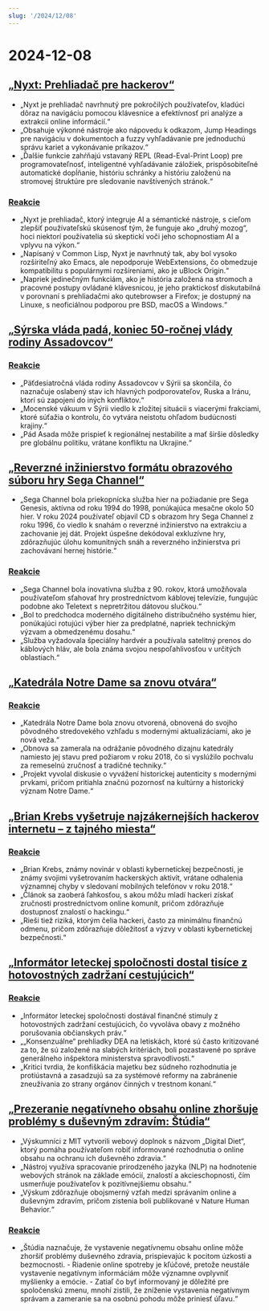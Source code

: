 ```yaml
---
slug: '/2024/12/08'
---
```


# 2024-12-08

## [„Nyxt: Prehliadač pre hackerov“](https://nyxt.atlas.engineer/)

- „Nyxt je prehliadač navrhnutý pre pokročilých používateľov, kladúci dôraz na navigáciu pomocou klávesnice a efektívnosť pri analýze a extrakcii online informácií.“
- „Obsahuje výkonné nástroje ako nápovedu k odkazom, Jump Headings pre navigáciu v dokumentoch a fuzzy vyhľadávanie pre jednoduchú správu kariet a vykonávanie príkazov.“
- „Ďalšie funkcie zahŕňajú vstavaný REPL (Read-Eval-Print Loop) pre programovateľnosť, inteligentné vyhľadávanie záložiek, prispôsobiteľné automatické dopĺňanie, históriu schránky a históriu založenú na stromovej štruktúre pre sledovanie navštívených stránok.“

### [Reakcie](https://news.ycombinator.com/item?id=42354691)

- „Nyxt je prehliadač, ktorý integruje AI a sémantické nástroje, s cieľom zlepšiť používateľskú skúsenosť tým, že funguje ako „druhý mozog“, hoci niektorí používatelia sú skeptickí voči jeho schopnostiam AI a vplyvu na výkon.“
- „Napísaný v Common Lisp, Nyxt je navrhnutý tak, aby bol vysoko rozšíriteľný ako Emacs, ale nepodporuje WebExtensions, čo obmedzuje kompatibilitu s populárnymi rozšíreniami, ako je uBlock Origin.“
- „Napriek jedinečným funkciám, ako je história založená na stromoch a pracovné postupy ovládané klávesnicou, je jeho praktickosť diskutabilná v porovnaní s prehliadačmi ako qutebrowser a Firefox; je dostupný na Linuxe, s neoficiálnou podporou pre BSD, macOS a Windows.“

## [„Sýrska vláda padá, koniec 50-ročnej vlády rodiny Assadovcov“](https://apnews.com/article/syria-assad-sweida-daraa-homs-hts-qatar-7f65823bbf0a7bd331109e8dff419430)

### [Reakcie](https://news.ycombinator.com/item?id=42355364)

- „Päťdesiatročná vláda rodiny Assadovcov v Sýrii sa skončila, čo naznačuje oslabený stav ich hlavných podporovateľov, Ruska a Iránu, ktorí sú zapojení do iných konfliktov.“
- „Mocenské vákuum v Sýrii viedlo k zložitej situácii s viacerými frakciami, ktoré súťažia o kontrolu, čo vytvára neistotu ohľadom budúcnosti krajiny.“
- „Pád Asada môže prispieť k regionálnej nestabilite a mať širšie dôsledky pre globálnu politiku, vrátane konfliktu na Ukrajine.“

## [„Reverzné inžinierstvo formátu obrazového súboru hry Sega Channel“](https://www.infochunk.com/schannel/index.html)

- „Sega Channel bola priekopnícka služba hier na požiadanie pre Sega Genesis, aktívna od roku 1994 do 1998, ponúkajúca mesačne okolo 50 hier. V roku 2024 používateľ objavil CD s obrazom hry Sega Channel z roku 1996, čo viedlo k snahám o reverzné inžinierstvo na extrakciu a zachovanie jej dát. Projekt úspešne dekódoval exkluzívne hry, zdôrazňujúc úlohu komunitných snáh a reverzného inžinierstva pri zachovávaní hernej histórie.“

### [Reakcie](https://news.ycombinator.com/item?id=42353907)

- „Sega Channel bola inovatívna služba z 90. rokov, ktorá umožňovala používateľom sťahovať hry prostredníctvom káblovej televízie, fungujúc podobne ako Teletext s nepretržitou dátovou slučkou.“
- „Bol to predchodca moderného digitálneho distribučného systému hier, ponúkajúci rotujúci výber hier za predplatné, napriek technickým výzvam a obmedzenému dosahu.“
- „Služba vyžadovala špeciálny hardvér a používala satelitný prenos do káblových hláv, ale bola známa svojou nespoľahlivosťou v určitých oblastiach.“

## [„Katedrála Notre Dame sa znovu otvára“](https://apnews.com/article/notre-dame-paris-latest-e50813cf016f08607c20ab115bc4b153)

### [Reakcie](https://news.ycombinator.com/item?id=42353215)

- „Katedrála Notre Dame bola znovu otvorená, obnovená do svojho pôvodného stredovekého vzhľadu s modernými aktualizáciami, ako je nová veža.“
- „Obnova sa zamerala na odrážanie pôvodného dizajnu katedrály namiesto jej stavu pred požiarom v roku 2018, čo si vyslúžilo pochvalu za remeselnú zručnosť a tradičné techniky.“
- „Projekt vyvolal diskusie o vyvážení historickej autenticity s modernými prvkami, pričom pritiahla značnú pozornosť na kultúrny a historický význam Notre Dame.“

## [„Brian Krebs vyšetruje najzákernejších hackerov internetu – z tajného miesta“](https://www.wsj.com/tech/cybersecurity/hacking-brian-krebs-snowflake-waifu-49b87fce)

### [Reakcie](https://news.ycombinator.com/item?id=42354602)

- „Brian Krebs, známy novinár v oblasti kybernetickej bezpečnosti, je známy svojimi vyšetrovaním hackerských aktivít, vrátane odhalenia významnej chyby v sledovaní mobilných telefónov v roku 2018.“
- „Článok sa zaoberá ľahkosťou, s akou môžu mladí hackeri získať zručnosti prostredníctvom online komunít, pričom zdôrazňuje dostupnosť znalostí o hackingu.“
- „Rieši tiež riziká, ktorým čelia hackeri, často za minimálnu finančnú odmenu, pričom zdôrazňuje dôležitosť a výzvy v oblasti kybernetickej bezpečnosti.“

## [„Informátor leteckej spoločnosti dostal tisíce z hotovostných zadržaní cestujúcich“](https://www.atlantanewsfirst.com/2024/12/03/airline-informant-received-thousands-passenger-cash-seizures/)

### [Reakcie](https://news.ycombinator.com/item?id=42354580)

- „Informátor leteckej spoločnosti dostával finančné stimuly z hotovostných zadržaní cestujúcich, čo vyvoláva obavy z možného porušovania občianskych práv.“
- „„Konsenzuálne“ prehliadky DEA na letiskách, ktoré sú často kritizované za to, že sú založené na slabých kritériách, boli pozastavené po správe generálneho inšpektora ministerstva spravodlivosti.“
- „Kritici tvrdia, že konfiškácia majetku bez súdneho rozhodnutia je protiústavná a zasadzujú sa za systémové reformy na zabránenie zneužívania zo strany orgánov činných v trestnom konaní.“

## [„Prezeranie negatívneho obsahu online zhoršuje problémy s duševným zdravím: Štúdia“](https://news.mit.edu/2024/study-browsing-negative-content-online-makes-mental-health-struggles-worse-1205)

- „Výskumníci z MIT vytvorili webový doplnok s názvom „Digital Diet“, ktorý pomáha používateľom robiť informované rozhodnutia o online obsahu na ochranu ich duševného zdravia.“
- „Nástroj využíva spracovanie prirodzeného jazyka (NLP) na hodnotenie webových stránok na základe emócií, znalostí a akcieschopnosti, čím usmerňuje používateľov k pozitívnejšiemu obsahu.“
- „Výskum zdôrazňuje obojsmerný vzťah medzi správaním online a duševným zdravím, pričom zistenia boli publikované v Nature Human Behavior.“

### [Reakcie](https://news.ycombinator.com/item?id=42353944)

- „Štúdia naznačuje, že vystavenie negatívnemu obsahu online môže zhoršiť problémy duševného zdravia, prispievajúc k pocitom úzkosti a bezmocnosti. - Riadenie online spotreby je kľúčové, pretože neustále vystavenie negatívnym informáciám môže významne ovplyvniť myšlienky a emócie. - Zatiaľ čo byť informovaný je dôležité pre spoločenskú zmenu, mnohí zistili, že zníženie vystavenia negatívnym správam a zameranie sa na osobnú pohodu môže priniesť úľavu.“

<head>
  <meta property="og:title" content="„Nyxt: Prehliadač pre hackerov“" />
  <meta property="og:type" content="website" />
  <meta property="og:image" content="https://og.cho.sh/api/og/?title=%E2%80%9ENyxt%3A%20Prehliada%C4%8D%20pre%20hackerov%E2%80%9C&subheading=nede%C4%BEa%208.%20decembra%202024%3A%20Hacker%20News%20Zhrnutie" />
</head>
